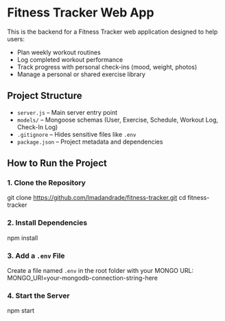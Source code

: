 # Fitness Tracker Web App

This is the backend for a Fitness Tracker web application designed to help users:

- Plan weekly workout routines
- Log completed workout performance
- Track progress with personal check-ins (mood, weight, photos)
- Manage a personal or shared exercise library

## Project Structure

- `server.js` – Main server entry point
- `models/` – Mongoose schemas (User, Exercise, Schedule, Workout Log, Check-In Log)
- `.gitignore` – Hides sensitive files like `.env`
- `package.json` – Project metadata and dependencies

## How to Run the Project

### 1. Clone the Repository

git clone https://github.com/lmadandrade/fitness-tracker.git
cd fitness-tracker


### 2. Install Dependencies

npm install


### 3. Add a `.env` File

Create a file named `.env` in the root folder with your MONGO URL: MONGO_URI=your-mongodb-connection-string-here

### 4. Start the Server

npm start